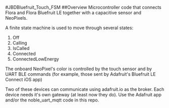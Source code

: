 #JBDBluefruit_Touch_FSM
##Overview
Microcontroller code that connects Flora and Flora Bluefruit LE together with a capacitive sensor and NeoPixels. 

A finite state machine is used to move through several states:

1. Off
2. Calling
3. IsCalled
4. Connected
5. ConnectedLowEnergy

The onboard NeoPixel's color is controlled by the touch sensor and by UART BLE commands (for example, those sent by Adafruit's Bluefruit LE Connect iOS app)

Two of these devices can communicate using adafruit.io as the broker. Each device needs it's own gateway (at least now they do). Use the Adafruit app and/or the noble_uart_mqtt code in this repo.
